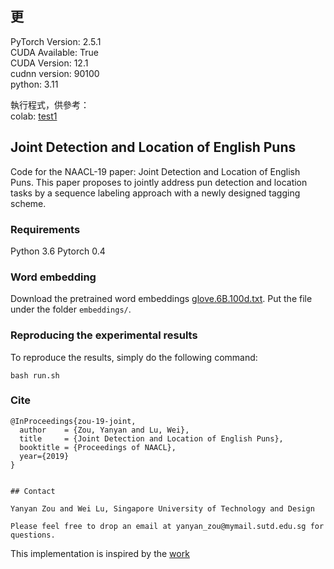 ## 更  
PyTorch Version: 2.5.1  
CUDA Available: True  
CUDA Version: 12.1  
cudnn version: 90100  
python: 3.11   
  
執行程式，供參考：  
colab: [test1](https://colab.research.google.com/drive/1zjA7UTHwZlfta1NipE5aC4hZoo-Qr0LW?usp=sharing)  

## Joint Detection and Location of English Puns

Code for the NAACL-19 paper: Joint Detection and Location of English Puns.
This paper proposes to jointly address pun detection and location tasks by a sequence labeling approach with a newly designed tagging scheme.

### Requirements

Python 3.6
Pytorch 0.4

### Word embedding

Download the pretrained word embeddings [glove.6B.100d.txt]( https://nlp.stanford.edu/projects/glove/). Put the file under the folder `embeddings/`.

### Reproducing the experimental results
To reproduce the results, simply do the following command:

```
bash run.sh
```

### Cite 
```
@InProceedings{zou-19-joint,
  author    = {Zou, Yanyan and Lu, Wei},
  title     = {Joint Detection and Location of English Puns},
  booktitle = {Proceedings of NAACL},
  year={2019}
}
```
```

## Contact

Yanyan Zou and Wei Lu, Singapore University of Technology and Design

Please feel free to drop an email at yanyan_zou@mymail.sutd.edu.sg for questions.
```
This implementation is inspired by the [work](https://github.com/sgrvinod/a-PyTorch-Tutorial-to-Sequence-Labeling)


